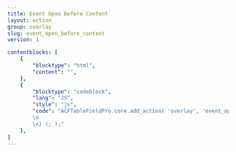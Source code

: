 ```yaml
---
title: Event Open Before Content
layout: action
group: overlay
slug: event_open_before_content
version: 1

contentblocks: [
	{
		"blocktype": "html",
		"content": "",
	},
	{
		"blocktype": "codeblock",
		"lang": "JS",
		"style": "js",
		"code": "ACFTableFieldPro.core.add_action( 'overlay', 'event_open_before_content', function( state ) {
		\n
		\n} ); );"
	},
]
---
```

